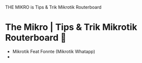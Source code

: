 THE MIKRO is Tips & Trik Mikrotik Routerboard
# The Mikro | Tips & Trik Mikrotik Routerboard 🛜
  -  Mikrotik Feat Fonnte (Mikrotik Whatapp)
  -  

